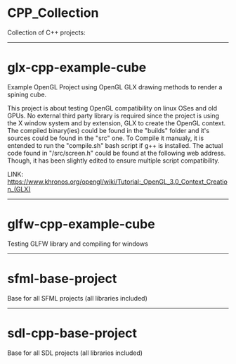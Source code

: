 # CPP_Collection

Collection of C++ projects:

-----------------------------------------------------------------------------------------------------

# glx-cpp-example-cube
Example OpenGL Project using OpenGL GLX drawing methods to render a spining cube.

This project is about testing OpenGL compatibility on linux OSes and old GPUs. 
No external third party library is required since the project is using the X window system and by extension, GLX to create the OpenGL context.
The compiled binary(ies) could be found in the "builds" folder and it's sources could be found in the "src" one.
To Compile it manualy, it is entended to run the "compile.sh" bash script if g++ is installed.
The actual code found in "/src/screen.h" could be found at the following web address. Though, it has been slightly edited to ensure multiple script compatibility.

LINK: https://www.khronos.org/opengl/wiki/Tutorial:_OpenGL_3.0_Context_Creation_(GLX)

-----------------------------------------------------------------------------------------------------

# glfw-cpp-example-cube

Testing GLFW library and compiling for windows 

-----------------------------------------------------------------------------------------------------

# sfml-base-project

Base for all SFML projects (all libraries included)

-----------------------------------------------------------------------------------------------------

# sdl-cpp-base-project

Base for all SDL projects (all libraries included)
